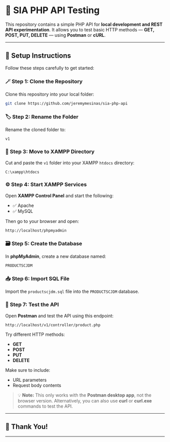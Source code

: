 # 🐘 SIA PHP API Testing

This repository contains a simple PHP API for **local development and REST API experimentation**.
It allows you to test basic HTTP methods — **GET, POST, PUT, DELETE** — using **Postman** or **cURL**.

---

## 🧩 Setup Instructions

Follow these steps carefully to get started:

### 🪄 Step 1: Clone the Repository

Clone this repository into your local folder:

```bash
git clone https://github.com/jeremymesinas/sia-php-api
```

### 🏷️ Step 2: Rename the Folder

Rename the cloned folder to:

```
v1
```

### 📂 Step 3: Move to XAMPP Directory

Cut and paste the `v1` folder into your XAMPP `htdocs` directory:

```
C:\xampp\htdocs
```

### ⚙️ Step 4: Start XAMPP Services

Open **XAMPP Control Panel** and start the following:

* ✅ Apache
* ✅ MySQL

Then go to your browser and open:

```
http://localhost/phpmyadmin
```

### 🗃️ Step 5: Create the Database

In **phpMyAdmin**, create a new database named:

```
PRODUCTSCJDM
```

### 📥 Step 6: Import SQL File

Import the `productscjdm.sql` file into the `PRODUCTSCJDM` database.

### 🧪 Step 7: Test the API

Open **Postman** and test the API using this endpoint:

```
http://localhost/v1/controller/product.php
```

Try different HTTP methods:

* **GET**
* **POST**
* **PUT**
* **DELETE**

Make sure to include:

* URL parameters
* Request body contents

> 💡 **Note:** This only works with the **Postman desktop app**, not the browser version.
> Alternatively, you can also use **curl** or **curl.exe** commands to test the API.

---

## 🎉 Thank You!

---


